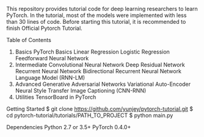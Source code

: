 
This repository provides tutorial code for deep learning researchers to learn PyTorch. In the tutorial, most of the models were implemented with less than 30 lines of code. Before starting this tutorial, it is recommended to finish Official Pytorch Tutorial.


Table of Contents
1. Basics
PyTorch Basics
Linear Regression
Logistic Regression
Feedforward Neural Network
2. Intermediate
Convolutional Neural Network
Deep Residual Network
Recurrent Neural Network
Bidirectional Recurrent Neural Network
Language Model (RNN-LM)
3. Advanced
Generative Adversarial Networks
Variational Auto-Encoder
Neural Style Transfer
Image Captioning (CNN-RNN)
4. Utilities
TensorBoard in PyTorch

Getting Started
$ git clone https://github.com/yunjey/pytorch-tutorial.git
$ cd pytorch-tutorial/tutorials/PATH_TO_PROJECT
$ python main.py

Dependencies
Python 2.7 or 3.5+
PyTorch 0.4.0+
